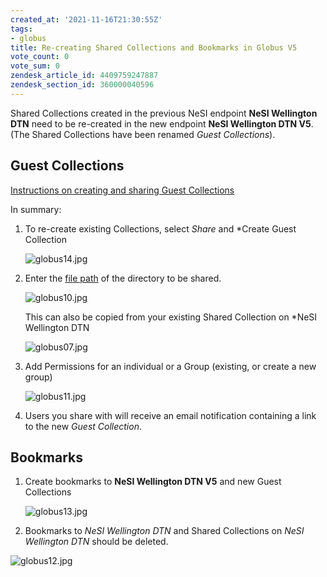 ```yaml
---
created_at: '2021-11-16T21:30:55Z'
tags:
- globus
title: Re-creating Shared Collections and Bookmarks in Globus V5
vote_count: 0
vote_sum: 0
zendesk_article_id: 4409759247887
zendesk_section_id: 360000040596
---
```


Shared Collections created in the previous NeSI endpoint **NeSI
Wellington DTN** need to be re-created in the new endpoint **NeSI
Wellington DTN V5**. (The Shared Collections have been renamed *Guest
Collections*).
  
## Guest Collections

[Instructions on creating and sharing Guest Collections](https://docs.globus.org/how-to/share-files/)

In summary:

1. To re-create existing Collections, select *Share* and *Create Guest
    Collection  

    ![globus14.jpg](Re_creating_Shared_Collections_and_Bookmarks_in_Globus_V5.jpg)  

2. Enter the [file path](Globus_V5_Paths-Permissions-Storage_Allocation.md)
    of the directory to be shared.  

    ![globus10.jpg](Re_creating_Shared_Collections_and_Bookmarks_in_Globus_V6.jpg)  

    This can also be copied from your existing Shared Collection on
    *NeSI Wellington DTN  

    ![globus07.jpg](Re_creating_Shared_Collections_and_Bookmarks_in_Globus_V7.jpg)  

3. Add Permissions for an individual or a Group (existing, or create a
    new group)  

    ![globus11.jpg](Re_creating_Shared_Collections_and_Bookmarks_in_Globus_V8.jpg)  

4. Users you share with will receive an email notification containing a
    link to the new *Guest Collection*.

## Bookmarks

1. Create bookmarks to **NeSI Wellington DTN V5** and new Guest
    Collections  

    ![globus13.jpg](Re_creating_Shared_Collections_and_Bookmarks_in_Globus_V9.jpg)  

2. Bookmarks to *NeSI Wellington DTN* and Shared Collections on *NeSI
    Wellington DTN* should be deleted.

![globus12.jpg](Re_creating_Shared_Collections_and_Bookmarks_in_Globus_V10.jpg)  
